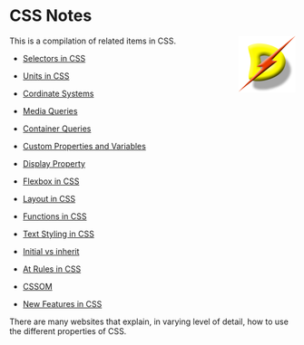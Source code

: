# CSS Notes

[<img src='./dslogo.png' align='right' width='100' alt='logo'/>](http://www.dataspec.info)

This is a compilation of related items in CSS. 

* [Selectors in CSS](./cssslctr.md)
* [Units in CSS](./cssunits.md)
* [Cordinate Systems](./csscords.md)

* [Media Queries](./cssmdaqr.md)
* [Container Queries](./csscntqr.md)
* [Custom Properties and Variables](./cssvars.md)

* [Display Property](./cssdisplay.md)
* [Flexbox in CSS](./cssflex.md)

* [Layout in CSS](./csslayout.md)
* [Functions in CSS](./cssfuncs.md)
* [Text Styling in CSS](./csstext.md)

* [Initial vs inherit](./cssprpty.md)
* [At Rules in CSS](./cssatrule.md)

* [CSSOM](./cssom.md)

* [New Features in CSS](./cssnewft.md)

There are many websites that explain, in varying level of detail, how to use the different properties of CSS.

